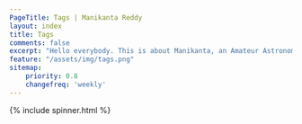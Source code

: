 ```yaml
---
PageTitle: Tags | Manikanta Reddy
layout: index
title: Tags
comments: false
excerpt: "Hello everybody. This is about Manikanta, an Amateur Astronomer staring at the dark skies and a Software Developer working at Microsoft creating an impact. I heard that you wanted to know me, so here you go."
feature: "/assets/img/tags.png"
sitemap:
    priority: 0.8
    changefreq: 'weekly'
---
```

<div id="loadspinner">
    {% include spinner.html %}
</div>
<div id="tags" style="display: none;">
<canvas id="cloud-canvas" style="width: 100%; ">
</canvas>
<h2>Search</h2>
<div id="tagSearch" style="font-family: 'Comfortaa'; font-size: 18px; line-height: 150%;" >
  <input class="form-control" type="text" v-model="search" placeholder="Type Something...">
  <table class="table table-hover" >
    <tr v-for="data in result" >
        <td><a :href="'{{ site.url }}/tags/'+data.tag">(% data.tag %)</a></td>
        <td>(%data.size %)</td>
    </tr>
  </table>
</div>
</div>
